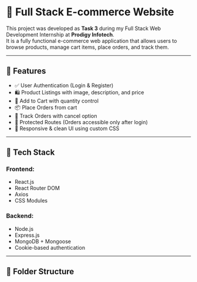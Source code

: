 # 🛒 Full Stack E-commerce Website

This project was developed as **Task 3** during my Full Stack Web Development Internship at **Prodigy Infotech**.  
It is a fully functional e-commerce web application that allows users to browse products, manage cart items, place orders, and track them.

---

## 🚀 Features

- ✅ User Authentication (Login & Register)
- 🛍️ Product Listings with image, description, and price
- 🛒 Add to Cart with quantity control
- 📦 Place Orders from cart
- 🔎 Track Orders with cancel option
- 🔐 Protected Routes (Orders accessible only after login)
- 💅 Responsive & clean UI using custom CSS

---

## 🧱 Tech Stack

### Frontend:
- React.js
- React Router DOM
- Axios
- CSS Modules

### Backend:
- Node.js
- Express.js
- MongoDB + Mongoose
- Cookie-based authentication

---

## 📂 Folder Structure
